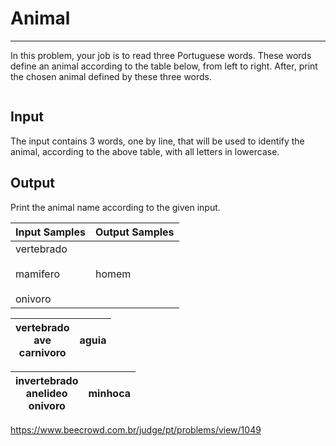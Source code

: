 # Animal

---

In this problem, your job is to read three Portuguese words. These words define an animal according to the table below, from left to right. 
After, print the chosen animal defined by these three words.

<img src="https://resources.beecrowd.com.br/gallery/images/problems/UOJ_1049_b.png" title="" alt="" data-align="center">

## Input

The input contains 3 words, one by line, that will be used to identify the animal, according to the above table, with all letters in lowercase.

## Output

Print the animal name according to the given input.

| Input Samples                             | Output Samples |
| ----------------------------------------- | -------------- |
| vertebrado<br><br>mamifero<br><br>onivoro | homem          |

| vertebrado  <br>ave  <br>carnivoro | aguia |
| ---------------------------------- | ----- |

| invertebrado  <br>anelideo  <br>onivoro | minhoca |
| --------------------------------------- | ------- |

https://www.beecrowd.com.br/judge/pt/problems/view/1049
